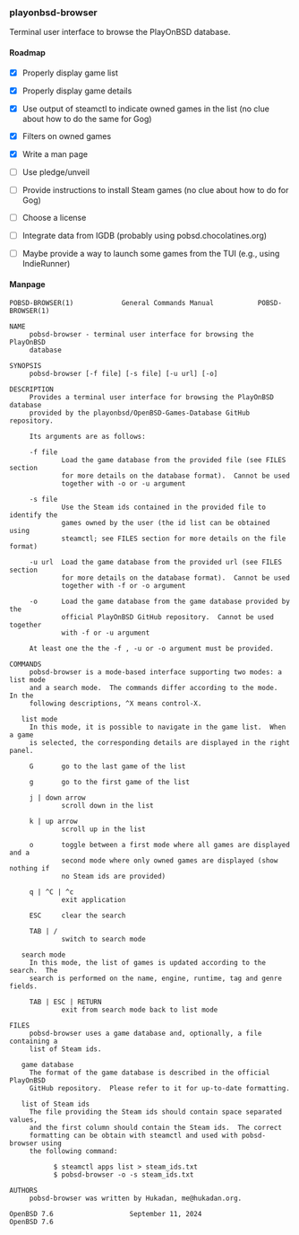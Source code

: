 ### playonbsd-browser

Terminal user interface to browse the PlayOnBSD database.


#### Roadmap

- [x] Properly display game list
- [x] Properly display game details
- [x] Use output of steamctl to indicate owned games in the list (no clue about how to do the same for Gog)
- [x] Filters on owned games
- [x] Write a man page
- [ ] Use pledge/unveil
- [ ] Provide instructions to install Steam games (no clue about how to do for Gog)
- [ ] Choose a license
- [ ] Integrate data from IGDB (probably using pobsd.chocolatines.org)
- [ ] Maybe provide a way to launch some games from the TUI (e.g., using IndieRunner)


#### Manpage
```
POBSD-BROWSER(1)            General Commands Manual           POBSD-BROWSER(1)

NAME
     pobsd-browser - terminal user interface for browsing the PlayOnBSD
     database

SYNOPSIS
     pobsd-browser [-f file] [-s file] [-u url] [-o]

DESCRIPTION
     Provides a terminal user interface for browsing the PlayOnBSD database
     provided by the playonbsd/OpenBSD-Games-Database GitHub repository.

     Its arguments are as follows:

     -f file
             Load the game database from the provided file (see FILES section
             for more details on the database format).  Cannot be used
             together with -o or -u argument

     -s file
             Use the Steam ids contained in the provided file to identify the
             games owned by the user (the id list can be obtained using
             steamctl; see FILES section for more details on the file format)

     -u url  Load the game database from the provided url (see FILES section
             for more details on the database format).  Cannot be used
             together with -f or -o argument

     -o      Load the game database from the game database provided by the
             official PlayOnBSD GitHub repository.  Cannot be used together
             with -f or -u argument

     At least one the the -f , -u or -o argument must be provided.

COMMANDS
     pobsd-browser is a mode-based interface supporting two modes: a list mode
     and a search mode.  The commands differ according to the mode.  In the
     following descriptions, ^X means control-X.

   list mode
     In this mode, it is possible to navigate in the game list.  When a game
     is selected, the corresponding details are displayed in the right panel.

     G       go to the last game of the list

     g       go to the first game of the list

     j | down arrow
             scroll down in the list

     k | up arrow
             scroll up in the list

     o       toggle between a first mode where all games are displayed and a
             second mode where only owned games are displayed (show nothing if
             no Steam ids are provided)

     q | ^C | ^c
             exit application

     ESC     clear the search

     TAB | /
             switch to search mode

   search mode
     In this mode, the list of games is updated according to the search.  The
     search is performed on the name, engine, runtime, tag and genre fields.

     TAB | ESC | RETURN
             exit from search mode back to list mode

FILES
     pobsd-browser uses a game database and, optionally, a file containing a
     list of Steam ids.

   game database
     The format of the game database is described in the official PlayOnBSD
     GitHub repository.  Please refer to it for up-to-date formatting.

   list of Steam ids
     The file providing the Steam ids should contain space separated values,
     and the first column should contain the Steam ids.  The correct
     formatting can be obtain with steamctl and used with pobsd-browser using
     the following command:

           $ steamctl apps list > steam_ids.txt
           $ pobsd-browser -o -s steam_ids.txt

AUTHORS
     pobsd-browser was written by Hukadan, me@hukadan.org.

OpenBSD 7.6                   September 11, 2024                   OpenBSD 7.6
```
